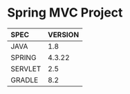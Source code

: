 # Spring MVC Project  
    
| SPEC    | VERSION |
|:--------|:--------|
| JAVA    | 1.8     |
| SPRING  | 4.3.22  |
| SERVLET | 2.5     |
| GRADLE  | 8.2     | 
  

